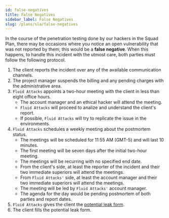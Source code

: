 ```yaml
---
id: false-negatives
title: False Negatives
sidebar_label: False Negatives
slug: /plans/sla/false-negatives
---
```


In the course of the penetration testing done by our hackers
in the Squad Plan,
there may be occasions
where you notice an open vulnerability
that was not reported by them;
this would be a **false negative**.
When this happens,
to handle this incident with the utmost care,
both parties must follow the following protocol.

1. The client reports the incident
  over any of the available communication channels.
1. The project manager suspends the billing
  and any pending charges
  with the administrative area.
1. `Fluid Attacks` appoints a two-hour meeting with the client
  in less than eight office hours.
    - The account manager
      and an ethical hacker
      will attend the meeting.
    - `Fluid Attacks` will proceed to analize
      and understand
      the client's report.
    - If possible,
      `Fluid Attacks` will try to replicate the issue in the environments.
1. `Fluid Attacks` schedules a weekly meeting about the postmortem status.
    - The meetings will be scheduled for 11:55 AM (GMT-5)
      and will last 10 minutes.
    - The first meeting will be seven days after the initial two-hour meeting.
    - The meetings will be recurring with no specified end date.
    - From the client's side,
      at least the reporter of the incident
      and their two immediate superiors
      will attend the meetings.
    - From `Fluid Attacks'` side,
      at least the account manager
      and their two immediate superiors
      will attend the meetings.
    - The meeting will be led
      by `Fluid Attacks'` account manager.
    - The agenda for the day would be
      pending postmortem of both parties
      and report dates.
1. `Fluid Attacks` gives the client
  the [potential leak form](https://docs.google.com/spreadsheets/d/1p2q6xR0D8x8RgQAZRVgHTSU9-AxgMOqxVkyO6aBbk1M).
1. The client fills
  the potential leak form.
